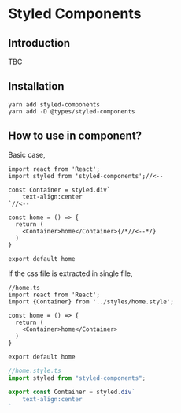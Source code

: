 # Styled Components
## Introduction
TBC

## Installation
```
yarn add styled-components
yarn add -D @types/styled-components
```

## How to use in component?
Basic case,
```tsx
import react from 'React';
import styled from 'styled-components';//<--

const Container = styled.div`
    text-align:center
`//<--

const home = () => {
  return (
    <Container>home</Container>{/*//<--*/}
  )
}

export default home
```

If the css file is extracted in single file,
```tsx
//home.ts
import react from 'React';
import {Container} from '../styles/home.style';

const home = () => {
  return (
    <Container>home</Container>
  )
}

export default home
```

```ts
//home.style.ts
import styled from "styled-components";

export const Container = styled.div`
    text-align:center
`
```